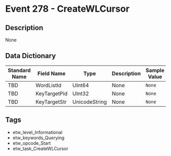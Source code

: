 # Event 278 - CreateWLCursor

## Description
None

## Data Dictionary
|Standard Name|Field Name|Type|Description|Sample Value|
|---|---|---|---|---|
|TBD|WordListId|UInt64|None|`None`|
|TBD|KeyTargetPid|UInt32|None|`None`|
|TBD|KeyTargetStr|UnicodeString|None|`None`|

## Tags
* etw_level_Informational
* etw_keywords_Querying
* etw_opcode_Start
* etw_task_CreateWLCursor